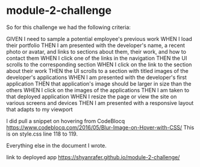 # module-2-challenge

So for this challenge we had the following criteria:

GIVEN I need to sample a potential employee's previous work
WHEN I load their portfolio
THEN I am presented with the developer's name, a recent photo or avatar, and links to sections about them, their work, and how to contact them
WHEN I click one of the links in the navigation
THEN the UI scrolls to the corresponding section
WHEN I click on the link to the section about their work
THEN the UI scrolls to a section with titled images of the developer's applications
WHEN I am presented with the developer's first application
THEN that application's image should be larger in size than the others
WHEN I click on the images of the applications
THEN I am taken to that deployed application
WHEN I resize the page or view the site on various screens and devices
THEN I am presented with a responsive layout that adapts to my viewport

I did pull a snippet on hovering from CodeBlocq
https://www.codeblocq.com/2016/05/Blur-Image-on-Hover-with-CSS/
This is on style.css line 118 to 119.

Everything else in the document I wrote. 

link to deployed app
https://shyanrafer.github.io/module-2-challenge/